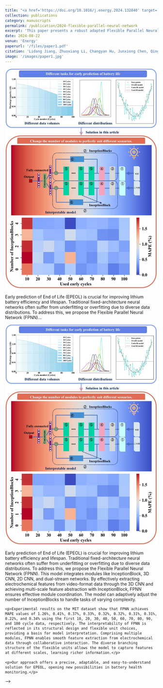 ```yaml
---
title: "<a href='https://doi.org/10.1016/j.energy.2024.132840' target='_blank'>A Robust Adapted Flexible Parallel Neural Network Architecture for Early Prediction of Lithium Battery Lifespan</a>"
collection: publications
category: manuscripts
permalink: /publication/2024-flexible-parallel-neural-network
excerpt: 'This paper presents a robust adapted Flexible Parallel Neural Network (FPNN) architecture for the early prediction of lithium battery lifespan, demonstrating superior predictive performance on the MIT dataset.'
date: 2024-08-22
venue: 'Energy'
paperurl: '/files/paper1.pdf'
citation: 'Lidang Jiang, Zhuoxiang Li, Changyan Hu, Junxiong Chen, Qingsong Huang, Ge He. "A Robust Adapted Flexible Parallel Neural Network Architecture for Early Prediction of Lithium Battery Lifespan." <i>Energy</i>, 308:132840, 2024.'
image: '/images/paper1.jpg'
---
```


<!-- 自定义内容开始 -->
<div class="publication-custom-layout">
  <!-- 左侧图片列 -->
  <div class="publication-image">
    <img src="/images/paper1.jpg" alt="Paper Image">
  </div>

  <!-- 右侧文本列 -->
  <div class="publication-text">
    <p>Early prediction of End of Life (EPEOL) is crucial for improving lithium battery efficiency and lifespan. Traditional fixed-architecture neural networks often suffer from underfitting or overfitting due to diverse data distributions. To address this, we propose the Flexible Parallel Neural Network (FPNN)...</p>
    <!-- 您可以在这里添加更多内容 -->
  </div>
</div>
<!-- 自定义内容结束 -->

<!-- ---
title: "<a href='https://doi.org/10.1016/j.energy.2024.132840' target='_blank'>A Robust Adapted Flexible Parallel Neural Network Architecture for Early Prediction of Lithium Battery Lifespan</a>"
collection: publications
category: manuscripts
permalink: /publication/2024-flexible-parallel-neural-network
excerpt: 'This paper presents a robust adapted Flexible Parallel Neural Network (FPNN) architecture for the early prediction of lithium battery lifespan, demonstrating superior predictive performance on the MIT dataset.'
date: 2024-08-22
venue: 'Energy'
paperurl: '/files/paper1.pdf'
citation: 'Lidang Jiang, Zhuoxiang Li, Changyan Hu, Junxiong Chen, Qingsong Huang, Ge He. "A Robust Adapted Flexible Parallel Neural Network Architecture for Early Prediction of Lithium Battery Lifespan." <i>Energy</i>, 308:132840, 2024.'
image: '/images/paper1.jpg'
---

<style>
  .custom-layout {
    display: flex !important;
    flex-wrap: wrap !important;
    justify-content: space-between !important;
    align-items: flex-start !important;
    gap: 20px !important;
  }
  
  .custom-layout img {
    width: 100% !important;
    height: auto !important;
    max-width: 300px !important;
  }
  
  .custom-layout .text-content {
    flex: 2 1 60% !important;
    max-width: 70% !important;
  }
</style>

<!-- 创建一个两列布局，图片在左，文本在右 -->
<div class="custom-layout">

  <!-- 左侧图片列 -->
  <div>
    <img src="/images/paper1.jpg" alt="Paper Image">
  </div>

  <!-- 右侧文本列 -->
  <div class="text-content">
    <p>Early prediction of End of Life (EPEOL) is crucial for improving lithium battery efficiency and lifespan. Traditional fixed-architecture neural networks often suffer from underfitting or overfitting due to diverse data distributions. To address this, we propose the Flexible Parallel Neural Network (FPNN). This model integrates modules like InceptionBlock, 3D CNN, 2D CNN, and dual-stream networks. By effectively extracting electrochemical features from video-format data through the 3D CNN and achieving multi-scale feature abstraction with InceptionBlock, FPNN ensures effective module coordination. The model can adaptively adjust the number of InceptionBlocks to handle tasks of varying complexity.</p>

    <p>Experimental results on the MIT dataset show that FPNN achieves MAPE values of 1.26%, 0.41%, 0.37%, 0.33%, 0.32%, 0.32%, 0.31%, 0.31%, 0.22%, and 0.34% using the first 10, 20, 30, 40, 50, 60, 70, 80, 90, and 100 cycle data, respectively. The interpretability of FPNN is reflected in its structural design and flexible unit choices, providing a basis for model interpretation. Comprising multiple modules, FPNN enables smooth feature extraction from electrochemical data through collaborative interaction. The diverse branching structure of the flexible units allows the model to capture features at different scales, learning richer information.</p>

    <p>Our approach offers a precise, adaptable, and easy-to-understand solution for EPEOL, opening new possibilities in battery health monitoring.</p>
  </div>

</div> -->
